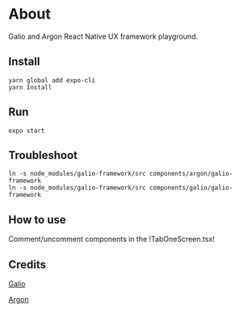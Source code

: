 # About
Galio and Argon React Native UX framework playground.

## Install

```
yarn global add expo-cli
yarn Install
```

## Run 

```
expo start
```

## Troubleshoot
```
ln -s node_modules/galio-framework/src components/argon/galio-framework
ln -s node_modules/galio-framework/src components/galio/galio-framework
```

## How to use
Comment/uncomment components in the !TabOneScreen.tsx!

## Credits
[Galio](https://galio.io/)

[Argon](https://www.creative-tim.com/product/argon-pro-react-native)
